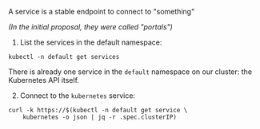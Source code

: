 
A service is a stable endpoint to connect to "something"

*(In the initial proposal, they were called "portals")*

1. List the services in the default namespace:

```execute
kubectl -n default get services
```

There is already one service in the `default` namespace on our cluster: the Kubernetes API itself.

2. Connect to the `kubernetes` service:

```execute
curl -k https://$(kubectl -n default get service \
    kubernetes -o json | jq -r .spec.clusterIP)
```
